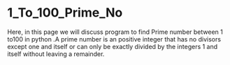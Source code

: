 # 1_To_100_Prime_No
Here, in this page we will discuss program to find Prime number between 1 to100 in python .A prime number is an positive integer that has no divisors  except one and itself or can only be exactly divided by the integers 1 and itself without leaving a remainder.

